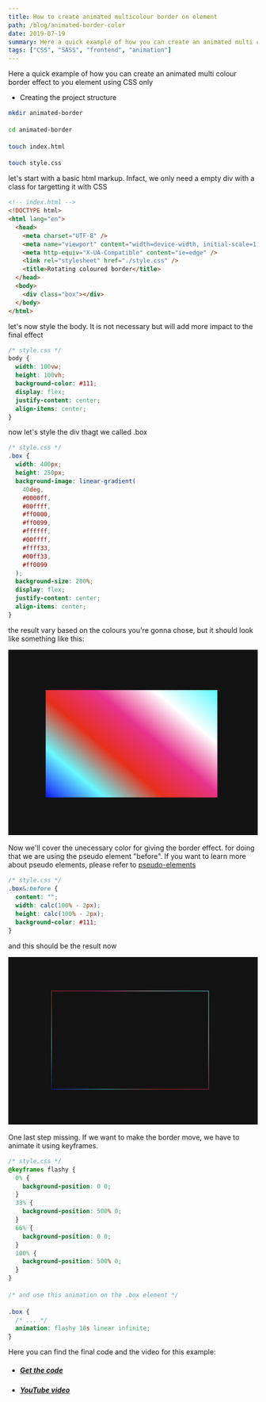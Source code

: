 ```yaml
---
title: How to create animated multicolour border on element
path: /blog/animated-border-color
date: 2019-07-19
summary: Here a quick example of how you can create an animated multi colour border effect to you element using CSS only
tags: ["CSS", "SASS", "frontend", "animation"]
---
```


Here a quick example of how you can create an animated multi colour border effect to you element using CSS only

- Creating the project structure

```bash
mkdir animated-border

cd animated-border

touch index.html

touch style.css
```

let's start with a basic html markup. Infact, we only need a empty div with a class for targetting it with CSS

```html
<!-- index.html -->
<!DOCTYPE html>
<html lang="en">
  <head>
    <meta charset="UTF-8" />
    <meta name="viewport" content="width=device-width, initial-scale=1.0" />
    <meta http-equiv="X-UA-Compatible" content="ie=edge" />
    <link rel="stylesheet" href="./style.css" />
    <title>Rotating coloured border</title>
  </head>
  <body>
    <div class="box"></div>
  </body>
</html>
```

let's now style the body. It is not necessary but will add more impact to the final effect

```css
/* style.css */
body {
  width: 100vw;
  height: 100vh;
  background-color: #111;
  display: flex;
  justify-content: center;
  align-items: center;
}
```

now let's style the div thagt we called .box

```css
/* style.css */
.box {
  width: 400px;
  height: 250px;
  background-image: linear-gradient(
    40deg,
    #0000ff,
    #00ffff,
    #ff0000,
    #ff0099,
    #ffffff,
    #00ffff,
    #ffff33,
    #00ff33,
    #ff0099
  );
  background-size: 200%;
  display: flex;
  justify-content: center;
  align-items: center;
}
```

the result vary based on the colours you're gonna chose, but it should look like something like this:

![animated1](./images/animated-border-1.png)

Now we'll cover the unecessary color for giving the border effect. for doing that we are using the pseudo element "before". If you want to learn more about pseudo elements, please refer to [pseudo-elements](https://developer.mozilla.org/en-US/docs/Web/CSS/Pseudo-elements)

```css
/* style.css */
.box&:before {
  content: "";
  width: calc(100% - 2px);
  height: calc(100% - 2px);
  background-color: #111;
}
```

and this should be the result now

![animated1](./images/animated-border-2.png)

One last step missing. If we want to make the border move, we have to animate it using keyframes.

```css
/* style.css */
@keyframes flashy {
  0% {
    background-position: 0 0;
  }
  33% {
    background-position: 500% 0;
  }
  66% {
    background-position: 0 0;
  }
  100% {
    background-position: 500% 0;
  }
}

/* and use this animation on the .box element */

.box {
  /* ... */
  animation: flashy 10s linear infinite;
}
```

Here you can find the final code and the video for this example:

- ##### [Get the code](https://codepen.io/polettoweb/pen/NQPypa)

- ##### [YouTube video](https://www.youtube.com/watch?v=vCbYH3r4Uv8)
